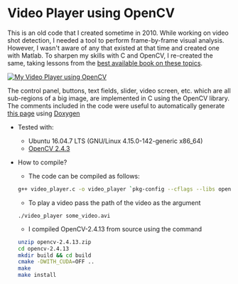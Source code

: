 # Video Player using OpenCV

This is an old code that I created sometime in 2010. While working on video shot detection, I needed a tool to perform frame-by-frame visual analysis. However, I wasn't aware of any that existed at that time and created one with Matlab. To sharpen my skills with C and OpenCV, I re-created the same, taking lessons from the [best available book on these topics](https://www.oreilly.com/library/view/learning-opencv/9780596516130/).

[![My Video Player using OpenCV](https://img.youtube.com/vi/XcoPG87O9LY/0.jpg)](https://www.youtube.com/watch?v=XcoPG87O9LY)

The control panel, buttons, text fields, slider, video screen, etc. which are all sub-regions of a big image, are implemented in C using the OpenCV library. The comments included in the code were useful to automatically generate [this page](https://mgpadalkar.github.io/videoPlayer/doxygen/) using [Doxygen](https://www.doxygen.nl/index.html)

* Tested with:
   - Ubuntu 16.04.7 LTS (GNU/Linux 4.15.0-142-generic x86_64)
   - [OpenCV 2.4.3](https://sourceforge.net/projects/opencvlibrary/files/opencv-unix/2.4.13/)


* How to compile?
  - The code can be compiled as follows:
  ```bash
  g++ video_player.c -o video_player `pkg-config --cflags --libs opencv`
  ```

  - To play a video pass the path of the video as the argument
  ```
  ./video_player some_video.avi
  ```

  - I compiled OpenCV-2.4.13 from source using the command
  ```bash
  unzip opencv-2.4.13.zip
  cd opencv-2.4.13
  mkdir build && cd build
  cmake -DWITH_CUDA=OFF ..
  make
  make install
  ```

